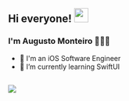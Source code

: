## Hi everyone! <img src="https://media.giphy.com/media/hvRJCLFzcasrR4ia7z/giphy.gif" width="29px">

### I'm Augusto Monteiro 👨🏼‍💻

- 📱 I'm an iOS Software Engineer
- 🌱 I’m currently learning SwiftUI

##

<div>
  <a href="https://www.linkedin.com/in/augustomontc" target="_blank"><img src="https://img.shields.io/badge/-LinkedIn-%230077B5?style=for-the-badge&logo=linkedin&logoColor=white" target="_blank"></a>   
</div>
<!---
arctouch-augustomonteiro/arctouch-augustomonteiro is a ✨ special ✨ repository because its `README.md` (this file) appears on your GitHub profile.
You can click the Preview link to take a look at your changes.
--->
